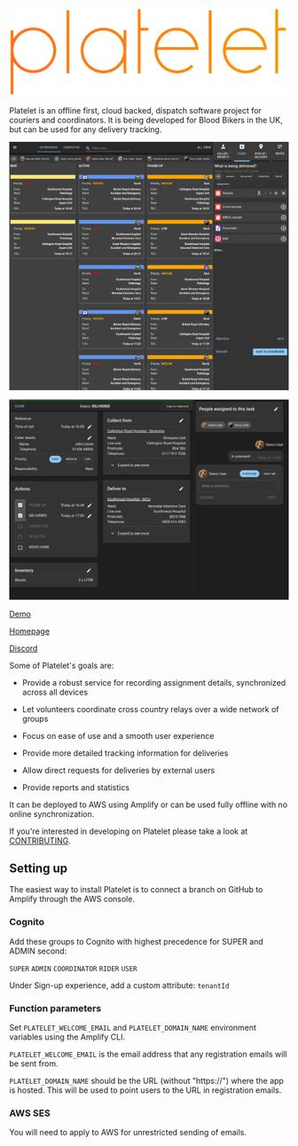 ![platelet logo](platelet.png "Platelet")

Platelet is an offline first, cloud backed, dispatch software project for couriers and coordinators. It is being developed for Blood Bikers in the UK, but can be used for any delivery tracking.

![dashboard](dashboard.png "Dashboard")

![overview](overview.png "Overview")

[Demo](https://demo.platelet.app)

[Homepage](https://platelet.app)

[Discord](https://discord.gg/tWhCM98ckB)

Some of Platelet's goals are:

- Provide a robust service for recording assignment details, synchronized across all devices

- Let volunteers coordinate cross country relays over a wide network of groups

- Focus on ease of use and a smooth user experience

- Provide more detailed tracking information for deliveries

- Allow direct requests for deliveries by external users

- Provide reports and statistics

It can be deployed to AWS using Amplify or can be used fully offline with no online synchronization.

If you're interested in developing on Platelet please take a look at [CONTRIBUTING](CONTRIBUTING.md).

## Setting up

The easiest way to install Platelet is to connect a branch on GitHub to Amplify through the AWS console.

### Cognito

Add these groups to Cognito with highest precedence for SUPER and ADMIN second:

`SUPER`
`ADMIN`
`COORDINATOR`
`RIDER`
`USER`

Under Sign-up experience, add a custom attribute: `tenantId`

### Function parameters

Set `PLATELET_WELCOME_EMAIL` and `PLATELET_DOMAIN_NAME` environment variables  using the Amplify CLI.

`PLATELET_WELCOME_EMAIL` is the email address that any registration emails will be sent from.

`PLATELET_DOMAIN_NAME` should be the URL (without "https://") where the app is hosted. This will be used to point users to the URL in registration emails.

### AWS SES

You will need to apply to AWS for unrestricted sending of emails.
